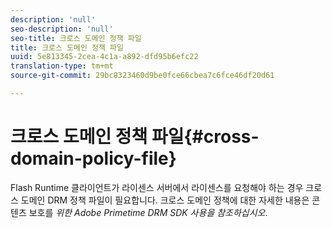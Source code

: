 ```yaml
---
description: 'null'
seo-description: 'null'
seo-title: 크로스 도메인 정책 파일
title: 크로스 도메인 정책 파일
uuid: 5e813345-2cea-4c1a-a892-dfd95b6efc22
translation-type: tm+mt
source-git-commit: 29bc8323460d9be0fce66cbea7c6fce46df20d61

---
```



# 크로스 도메인 정책 파일{#cross-domain-policy-file}

Flash Runtime 클라이언트가 라이센스 서버에서 라이센스를 요청해야 하는 경우 크로스 도메인 DRM 정책 파일이 필요합니다. 크로스 도메인 정책에 대한 자세한 내용은 콘텐츠 보호를 *위한 Adobe Primetime DRM SDK 사용을 참조하십시오*.

